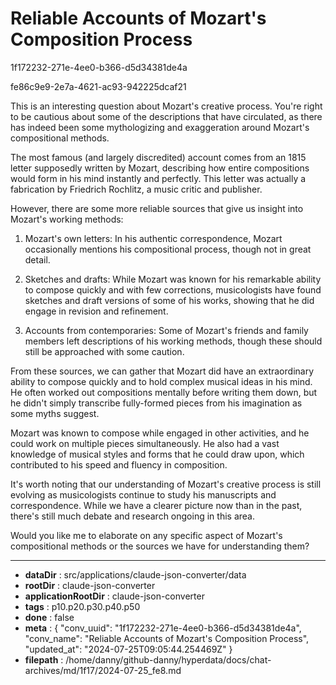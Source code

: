 # Reliable Accounts of Mozart's Composition Process

1f172232-271e-4ee0-b366-d5d34381de4a

fe86c9e9-2e7a-4621-ac93-942225dcaf21

 This is an interesting question about Mozart's creative process. You're right to be cautious about some of the descriptions that have circulated, as there has indeed been some mythologizing and exaggeration around Mozart's compositional methods.

The most famous (and largely discredited) account comes from an 1815 letter supposedly written by Mozart, describing how entire compositions would form in his mind instantly and perfectly. This letter was actually a fabrication by Friedrich Rochlitz, a music critic and publisher.

However, there are some more reliable sources that give us insight into Mozart's working methods:

1. Mozart's own letters: In his authentic correspondence, Mozart occasionally mentions his compositional process, though not in great detail.

2. Sketches and drafts: While Mozart was known for his remarkable ability to compose quickly and with few corrections, musicologists have found sketches and draft versions of some of his works, showing that he did engage in revision and refinement.

3. Accounts from contemporaries: Some of Mozart's friends and family members left descriptions of his working methods, though these should still be approached with some caution.

From these sources, we can gather that Mozart did have an extraordinary ability to compose quickly and to hold complex musical ideas in his mind. He often worked out compositions mentally before writing them down, but he didn't simply transcribe fully-formed pieces from his imagination as some myths suggest.

Mozart was known to compose while engaged in other activities, and he could work on multiple pieces simultaneously. He also had a vast knowledge of musical styles and forms that he could draw upon, which contributed to his speed and fluency in composition.

It's worth noting that our understanding of Mozart's creative process is still evolving as musicologists continue to study his manuscripts and correspondence. While we have a clearer picture now than in the past, there's still much debate and research ongoing in this area.

Would you like me to elaborate on any specific aspect of Mozart's compositional methods or the sources we have for understanding them?

---

* **dataDir** : src/applications/claude-json-converter/data
* **rootDir** : claude-json-converter
* **applicationRootDir** : claude-json-converter
* **tags** : p10.p20.p30.p40.p50
* **done** : false
* **meta** : {
  "conv_uuid": "1f172232-271e-4ee0-b366-d5d34381de4a",
  "conv_name": "Reliable Accounts of Mozart's Composition Process",
  "updated_at": "2024-07-25T09:05:44.254469Z"
}
* **filepath** : /home/danny/github-danny/hyperdata/docs/chat-archives/md/1f17/2024-07-25_fe8.md